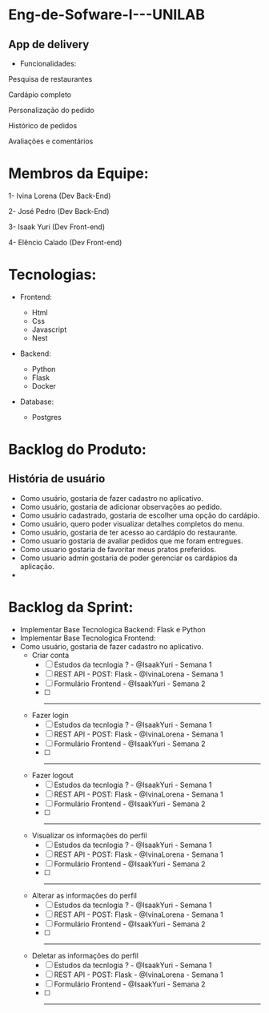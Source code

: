 # Eng-de-Sofware-I---UNILAB
  ## App de delivery
* Funcionalidades:

Pesquisa de restaurantes

Cardápio completo

Personalização do pedido

Histórico de pedidos

Avaliações e comentários


# Membros da Equipe:
1- Ivina Lorena (Dev Back-End)

2- José Pedro (Dev Back-End)

3- Isaak Yuri (Dev Front-end)

4- Elêncio Calado (Dev Front-end)

# Tecnologias:
- Frontend:
    - Html
    - Css
    - Javascript
    - Nest

- Backend:
    - Python
    - Flask
    - Docker
 - Database:
    - Postgres  

# Backlog do Produto:
## História de usuário

* Como usuário, gostaria de fazer cadastro no aplicativo.
* Como usuário, gostaria de adicionar observações ao pedido.
* Como usuário cadastrado, gostaria de escolher uma opção do cardápio.
* Como usuário, quero poder visualizar detalhes completos do menu.
* Como usuário, gostaria de ter acesso ao cardápio do restaurante.
* Como usuario gostaria de avaliar pedidos que me foram entregues.
* Como usuario gostaria de favoritar meus pratos preferidos.
* Como usuario admin gostaria de poder gerenciar os cardápios da aplicação.
* 
# Backlog da Sprint:
- Implementar Base Tecnologica Backend: Flask e Python
- Implementar Base Tecnologica Frontend:
- Como usuário, gostaria de fazer cadastro no aplicativo.
  - Criar conta
    - [ ] Estudos da tecnlogia ? - @IsaakYuri - Semana 1
    - [ ] REST API - POST: Flask - @IvinaLorena - Semana 1
    - [ ] Formulário Frontend - @IsaakYuri - Semana 2
    - [ ] ------------
  - Fazer login
    - [ ] Estudos da tecnlogia ? - @IsaakYuri - Semana 1
    - [ ] REST API - POST: Flask - @IvinaLorena - Semana 1
    - [ ] Formulário Frontend - @IsaakYuri - Semana 2
    - [ ] ------------
  - Fazer logout
    - [ ] Estudos da tecnlogia ? - @IsaakYuri - Semana 1
    - [ ] REST API - POST: Flask - @IvinaLorena - Semana 1
    - [ ] Formulário Frontend - @IsaakYuri - Semana 2
    - [ ] ------------
  - Visualizar os informações do perfil
    - [ ] Estudos da tecnlogia ? - @IsaakYuri - Semana 1
    - [ ] REST API - POST: Flask - @IvinaLorena - Semana 1
    - [ ] Formulário Frontend - @IsaakYuri - Semana 2
    - [ ] ------------
  - Alterar as informações do perfil
    - [ ] Estudos da tecnlogia ? - @IsaakYuri - Semana 1
    - [ ] REST API - POST: Flask - @IvinaLorena - Semana 1
    - [ ] Formulário Frontend - @IsaakYuri - Semana 2
    - [ ] -----------
  - Deletar as informações do perfil
    - [ ] Estudos da tecnlogia ? - @IsaakYuri - Semana 1
    - [ ] REST API - POST: Flask - @IvinaLorena - Semana 1
    - [ ] Formulário Frontend - @IsaakYuri - Semana 2
    - [ ] ------------
